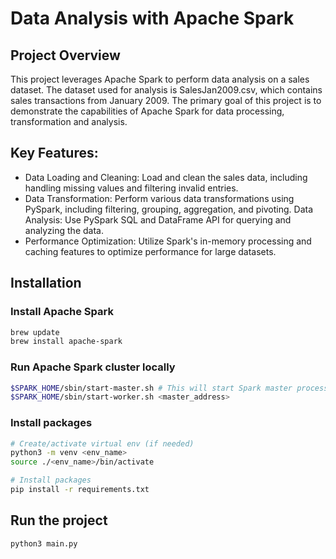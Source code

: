 # Data Analysis with Apache Spark
## Project Overview
This project leverages Apache Spark to perform data analysis on a sales dataset. The dataset used for analysis is SalesJan2009.csv, which contains sales transactions from January 2009. The primary goal of this project is to demonstrate the capabilities of Apache Spark for data processing, transformation and analysis.

## Key Features:
- Data Loading and Cleaning: Load and clean the sales data, including handling missing values and filtering invalid entries.
- Data Transformation: Perform various data transformations using PySpark, including filtering, grouping, aggregation, and pivoting.
Data Analysis: Use PySpark SQL and DataFrame API for querying and analyzing the data.
- Performance Optimization: Utilize Spark's in-memory processing and caching features to optimize performance for large datasets.
## Installation

### Install Apache Spark

```bash
brew update
brew install apache-spark
```


### Run Apache Spark cluster locally

```bash
$SPARK_HOME/sbin/start-master.sh # This will start Spark master process at localhost:8080
$SPARK_HOME/sbin/start-worker.sh <master_address> 
```

### Install packages

```bash
# Create/activate virtual env (if needed)
python3 -m venv <env_name>
source ./<env_name>/bin/activate

# Install packages
pip install -r requirements.txt
```

## Run the project

```bash
python3 main.py
```
